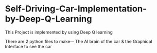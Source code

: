 # Self-Driving-Car-Implementation-by-Deep-Q-Learning

This Project is implemented by using Deep Q learning 

There are 2 python files to make-- 
The AI brain of the car & the Graphical Interface to see the car
